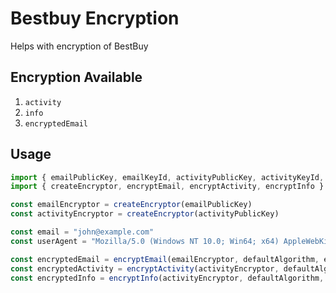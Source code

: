 
# Bestbuy Encryption

Helps with encryption of BestBuy


## Encryption Available

1. `activity`
2. `info`
3. `encryptedEmail`
## Usage

```javascript
import { emailPublicKey, emailKeyId, activityPublicKey, activityKeyId, defaultAlgorithm } from './constants.js';
import { createEncryptor, encryptEmail, encryptActivity, encryptInfo } from './encryption.js';

const emailEncryptor = createEncryptor(emailPublicKey)
const activityEncryptor = createEncryptor(activityPublicKey)

const email = "john@example.com"
const userAgent = "Mozilla/5.0 (Windows NT 10.0; Win64; x64) AppleWebKit/537.36 (KHTML, like Gecko) Chrome/120.0.0.0 Safari/537.36"

const encryptedEmail = encryptEmail(emailEncryptor, defaultAlgorithm, email, emailKeyId)
const encryptedActivity = encryptActivity(activityEncryptor, defaultAlgorithm, email, activityKeyId)
const encryptedInfo = encryptInfo(activityEncryptor, defaultAlgorithm, userAgent, activityKeyId) 
```
